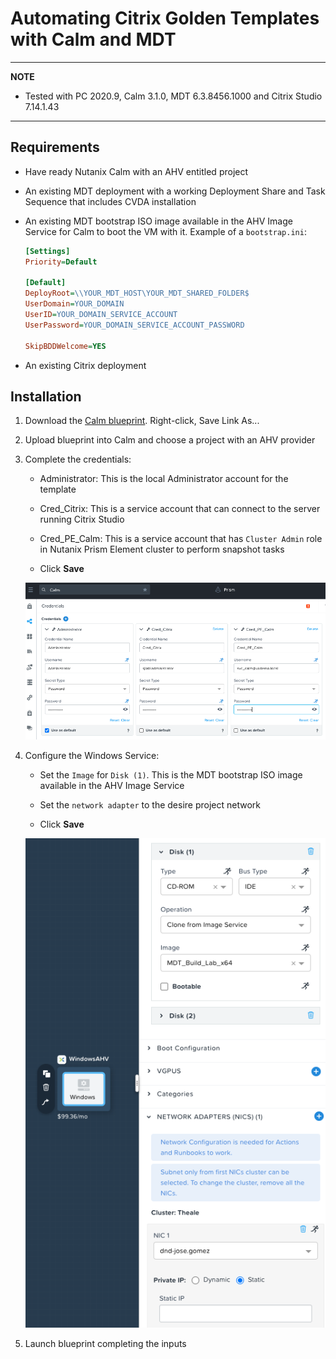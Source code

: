 # Automating Citrix Golden Templates with Calm and MDT

---
**NOTE**

* Tested with PC 2020.9, Calm 3.1.0, MDT 6.3.8456.1000 and Citrix Studio 7.14.1.43

---

## Requirements

* Have ready Nutanix Calm with an AHV entitled project

* An existing MDT deployment with a working Deployment Share and Task Sequence that includes CVDA installation

* An existing MDT bootstrap ISO image available in the AHV Image Service for Calm to boot the VM with it. Example of a `bootstrap.ini`:

    ```ini
    [Settings]
    Priority=Default

    [Default]
    DeployRoot=\\YOUR_MDT_HOST\YOUR_MDT_SHARED_FOLDER$
    UserDomain=YOUR_DOMAIN
    UserID=YOUR_DOMAIN_SERVICE_ACCOUNT
    UserPassword=YOUR_DOMAIN_SERVICE_ACCOUNT_PASSWORD

    SkipBDDWelcome=YES
    ```

* An existing Citrix deployment

## Installation

1. Download the [Calm blueprint](https://raw.githubusercontent.com/pipoe2h/calm/master/blueprints/euc-golden-template/ntc-euc-template.json). Right-click, Save Link As...

2. Upload blueprint into Calm and choose a project with an AHV provider

3. Complete the credentials:

    * Administrator: This is the local Administrator account for the template

    * Cred_Citrix: This is a service account that can connect to the server running Citrix Studio

    * Cred_PE_Calm: This is a service account that has `Cluster Admin` role in Nutanix Prism Element cluster to perform snapshot tasks

    * Click **Save**

    ![Set Credentials](images/01_calm_template_credentials.png)

4. Configure the Windows Service:

    * Set the `Image` for `Disk (1)`. This is the MDT bootstrap ISO image available in the AHV Image Service

    * Set the `network adapter` to the desire project network

    * Click **Save**

    ![Configure Windows](images/02_calm_template_windows.png)

5. Launch blueprint completing the inputs

